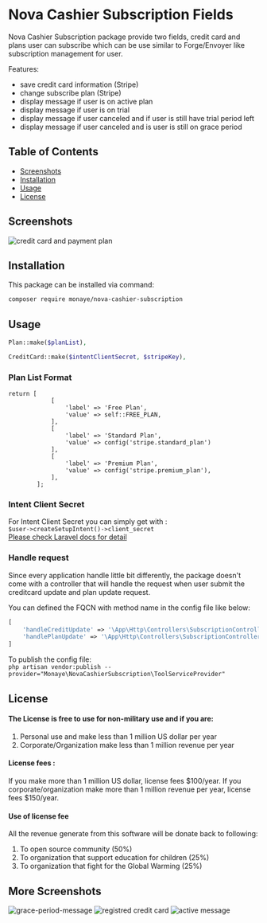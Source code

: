 # Nova Cashier Subscription Fields
Nova Cashier Subscription package provide two fields, credit card and plans user can subscribe which can be use similar to Forge/Envoyer like subscription management for user. 


Features:
 - save credit card information (Stripe)
 - change subscribe plan (Stripe)
 - display message if user is on active plan
 - display message if user is on trial
 - display message if user canceled and if user is still have trial period left
 - display message if user canceled and is user is still on grace period
  



## Table of Contents

 - [Screenshots](#screenshots)
 - [Installation](#installation)
 - [Usage](#usage)
 - [License](#license)

## Screenshots

![credit card and payment plan](https://user-images.githubusercontent.com/1147313/118728386-eeb3f980-b7e8-11eb-8895-1988e9c539be.png)
## Installation

This package can be installed via command:

```bash
composer require monaye/nova-cashier-subscription
```

## Usage

```php
Plan::make($planList),

CreditCard::make($intentClientSecret, $stripeKey),
```

### Plan List Format
```
return [
            [
                'label' => 'Free Plan',
                'value' => self::FREE_PLAN,
            ],
            [
                'label' => 'Standard Plan',
                'value' => config('stripe.standard_plan')
            ],
            [
                'label' => 'Premium Plan',
                'value' => config('stripe.premium_plan'),
            ],
        ];
```

### Intent Client Secret

For Intent Client Secret you can simply get with :  
```$user->createSetupIntent()->client_secret```  
[Please check Laravel docs for detail](https://laravel.com/docs/8.x/billing#payment-methods-for-subscriptions)

### Handle request 

Since every application handle little bit differently, the package doesn't come with a controller that will handle the request when user submit the creditcard update and plan update request. 

You can defined the FQCN with method name in the config file like below: 

```php
[
    'handleCreditUpdate' => '\App\Http\Controllers\SubscriptionController@changeSubscription',
    'handlePlanUpdate' => '\App\Http\Controllers\SubscriptionController@updateCreditCard'
]
```

To publish the config file:  
`php artisan vendor:publish --provider="Monaye\NovaCashierSubscription\ToolServiceProvider"`




## License

#### The License is free to use for non-military use and if you are: 
1. Personal use and make less than 1 million US dollar  per year
2. Corporate/Organization make less than 1 million revenue per year

#### License fees : 
If you make more than 1 million US dollar, license fees \$100/year. 
If you corporate/organization make more than 1 million revenue per year, license fees $150/year.

#### Use of license fee
All the revenue generate from this software will be donate back to following: 
1. To open source community (50%)
2. To organization that support education for children (25%)
3. To organization that fight for the Global Warming (25%)


## More Screenshots


![grace-period-message](https://user-images.githubusercontent.com/1147313/133651929-3be7fe4a-9b00-41c3-823d-02f11a36136b.png)
![registred credit card](https://user-images.githubusercontent.com/1147313/133651937-c82b1c1f-f3b0-479a-895c-b030aac5c116.png)
![active message](https://user-images.githubusercontent.com/1147313/133651940-ac7203a4-79ab-4101-9a45-379b0c267280.png)
